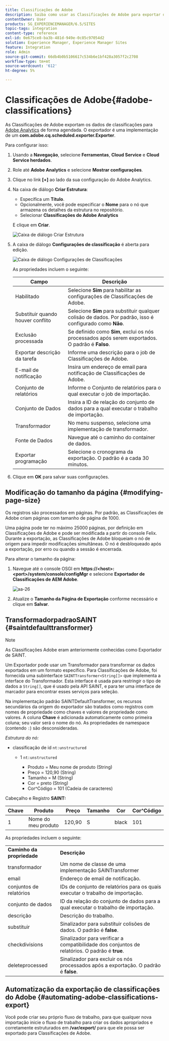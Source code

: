 ```yaml
---
title: Classificações de Adobe
description: Saiba como usar as Classificações de Adobe para exportar dados de classificações para o Adobe Analytics.
contentOwner: User
products: SG_EXPERIENCEMANAGER/6.5/SITES
topic-tags: integration
content-type: reference
exl-id: 0e675ce8-ba3b-481d-949e-0c85c97054d2
solution: Experience Manager, Experience Manager Sites
feature: Integration
role: Admin
source-git-commit: 66db4b0b5106617c534b6e1bf428a3057f2c2708
workflow-type: tm+mt
source-wordcount: '612'
ht-degree: 5%

---
```


# Classificações de Adobe{#adobe-classifications}

As Classificações de Adobe exportam os dados de classificações para [Adobe Analytics](/help/sites-administering/adobeanalytics.md) de forma agendada. O exportador é uma implementação de um **com.adobe.cq.scheduled.exporter.Exporter**.

Para configurar isso:

1. Usando a **Navegação**, selecione **Ferramentas**, **Cloud Service** e **Cloud Service herdados**.
1. Role até **Adobe Analytics** e selecione **Mostrar configurações**.
1. Clique no link **[+]** ao lado da sua configuração do Adobe Analytics.

1. Na caixa de diálogo **Criar Estrutura**:

   * Especifica um **Título**.
   * Opcionalmente, você pode especificar o **Nome** para o nó que armazena os detalhes da estrutura no repositório.
   * Selecionar **Classificações do Adobe Analytics**

   E clique em **Criar**.

   ![Caixa de diálogo Criar Estrutura](assets/aa-25.png)

1. A caixa de diálogo **Configurações de classificação** é aberta para edição.

   ![Caixa de diálogo Configurações de Classificações](assets/aa-classifications-settings.png)

   As propriedades incluem o seguinte:

   | **Campo** | **Descrição** |
   |---|---|
   | Habilitado | Selecione **Sim** para habilitar as configurações de Classificações de Adobe. |
   | Substituir quando houver conflito | Selecione **Sim** para substituir qualquer colisão de dados. Por padrão, isso é configurado como **Não**. |
   | Exclusão processada | Se definido como **Sim**, exclui os nós processados após serem exportados. O padrão é **Falso**. |
   | Exportar descrição da tarefa | Informe uma descrição para o job de Classificações de Adobe. |
   | E-mail de notificação | Insira um endereço de email para notificação de Classificações de Adobe. |
   | Conjunto de relatórios | Informe o Conjunto de relatórios para o qual executar o job de importação. |
   | Conjunto de Dados | Insira a ID de relação do conjunto de dados para a qual executar o trabalho de importação. |
   | Transformador | No menu suspenso, selecione uma implementação de transformador. |
   | Fonte de Dados | Navegue até o caminho do container de dados. |
   | Exportar programação | Selecione o cronograma da exportação. O padrão é a cada 30 minutos. |

1. Clique em **OK** para salvar suas configurações.

## Modificação do tamanho da página {#modifying-page-size}

Os registros são processados em páginas. Por padrão, as Classificações de Adobe criam páginas com tamanho de página de 1000.

Uma página pode ter no máximo 25000 páginas, por definição em Classificações de Adobe e pode ser modificada a partir do console Felix. Durante a exportação, as Classificações de Adobe bloqueiam o nó de origem para impedir modificações simultâneas. O nó é desbloqueado após a exportação, por erro ou quando a sessão é encerrada.

Para alterar o tamanho da página:

1. Navegue até o console OSGI em **https://&lt;host>:&lt;port>/system/console/configMgr** e selecione **Exportador de Classificações de AEM Adobe**.

   ![aa-26](assets/aa-26.png)

1. Atualize o **Tamanho da Página de Exportação** conforme necessário e clique em **Salvar**.

## TransformadorpadraoSAINT {#saintdefaulttransformer}

>[!NOTE]
>
>As Classificações Adobe eram anteriormente conhecidas como Exportador de SAINT.

Um Exportador pode usar um Transformador para transformar os dados exportados em um formato específico. Para Classificações de Adobe, foi fornecida uma subinterface `SAINTTransformer<String[]>` que implementa a interface do Transformador. Esta interface é usada para restringir o tipo de dados a `String[]`, que é usado pela API SAINT, e para ter uma interface de marcador para encontrar esses serviços para seleção.

Na implementação padrão SAINTDefaultTransformer, os recursos secundários da origem do exportador são tratados como registros com nomes de propriedade como chaves e valores de propriedade como valores. A coluna **Chave** é adicionada automaticamente como primeira coluna; seu valor será o nome do nó. As propriedades de namespace (contendo `:`) são desconsideradas.

*Estrutura do nó:*

* classificação de id `nt:unstructured`

   * 1 `nt:unstructured`

      * Produto = Meu nome de produto (String)
      * Preço = 120,90 (String)
      * Tamanho = M (String)
      * Cor = preto (String)
      * Cor^Código = 101 (Cadeia de caracteres)

Cabeçalho e Registro **SAINT:**

| **Chave** | **Produto** | **Preço** | **Tamanho** | **Cor** | **Cor^Código** |
|---|---|---|---|---|---|
| 1 | Nome do meu produto | 120,90 | S | black | 101 |

As propriedades incluem o seguinte:

<table>
 <tbody>
  <tr>
   <td><strong>Caminho da propriedade</strong></td>
   <td><strong>Descrição</strong></td>
  </tr>
  <tr>
   <td>transformador</td>
   <td>Um nome de classe de uma implementação SAINTransformer</td>
  </tr>
  <tr>
   <td>email</td>
   <td>Endereço de email de notificação.</td>
  </tr>
  <tr>
   <td>conjuntos de relatórios</td>
   <td>IDs de conjunto de relatórios para os quais executar o trabalho de importação. </td>
  </tr>
  <tr>
   <td>conjunto de dados</td>
   <td>ID da relação do conjunto de dados para a qual executar o trabalho de importação. </td>
  </tr>
  <tr>
   <td>descrição</td>
   <td>Descrição do trabalho. <br /> </td>
  </tr>
  <tr>
   <td>substituir</td>
   <td>Sinalizador para substituir colisões de dados. O padrão é <strong>false</strong>.</td>
  </tr>
  <tr>
   <td>checkdivisions</td>
   <td>Sinalizador para verificar a compatibilidade dos conjuntos de relatórios. O padrão é <strong>true</strong>.</td>
  </tr>
  <tr>
   <td>deleteprocessed</td>
   <td>Sinalizador para excluir os nós processados após a exportação. O padrão é <strong>false</strong>.</td>
  </tr>
 </tbody>
</table>

## Automatização da exportação de classificações do Adobe {#automating-adobe-classifications-export}

Você pode criar seu próprio fluxo de trabalho, para que qualquer nova importação inicie o fluxo de trabalho para criar os dados apropriados e corretamente estruturados em **/var/export/** para que ele possa ser exportado para Classificações de Adobe.
